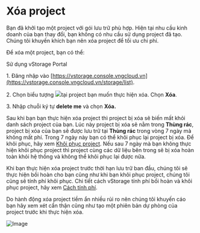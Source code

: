 # Xóa project

Bạn đã khởi tạo một project với gói lưu trữ phù hợp. Hiện tại nhu cầu kinh doanh của bạn thay đổi, bạn không có nhu cầu sử dụng project đã tạo. Chúng tôi khuyến khích bạn nên xóa project để tối ưu chi phí. 

Để xóa một project, bạn có thể: 

 Sử dụng vStorage Portal

1\. Đăng nhập vào [https://vstorage.console.vngcloud.vn](https://vstorage.console.vngcloud.vn/storage/list).

2\. Chọn biểu tượng ![](https://docs.vngcloud.vn/download/thumbnails/49648494/image2023-2-2\_16-17-31.png?version=1\&modificationDate=1675329452000\&api=v2)tại project bạn muốn thực hiện xóa. Chọn **Xóa**.

3\. Nhập chuỗi ký tự **delete me** và chọn **Xóa.**

Sau khi bạn bạn thực hiện xóa project thì project bị xóa sẽ biến mất khỏi danh sách project của bạn. Lúc này project bị xóa sẽ nằm trong **Thùng rác**, project bị xóa của bạn sẽ được lưu trữ tại **Thùng rác** trong vòng 7 ngày mà không mất phí. Trong 7 ngày này bạn có thể khôi phục lại project bị xóa. Để khôi phục, hãy xem [Khôi phục project](https://docs.vngcloud.vn/vng-cloud-document/vn/vstorage/object-storage/vstorage-hcm03/cac-tinh-nang-cua-vstorage/lam-viec-voi-project/khoi-phuc-project). Nếu sau 7 ngày mà bạn không thực hiện khôi phục project thì project cùng các dữ liệu bên trong sẽ bị xóa hoàn toàn khỏi hệ thống và không thể khôi phục lại được nữa.

Khi bạn thực hiện xóa project trước thời hạn lưu trữ ban đầu, chúng tôi sẽ thực hiện bồi hoàn cho bạn cũng như khi bạn khôi phục project, chúng tôi cũng sẽ tính phí khôi phục. Chi tiết cách vStorage tính phí bồi hoàn và khôi phục project, hãy xem [Cách tính phí](https://docs.vngcloud.vn/vng-cloud-document/vn/vstorage/object-storage/vstorage-hcm03/cach-tinh-phi). 

Do hành động xóa project tiềm ẩn nhiều rủi ro nên chúng tôi khuyến cáo bạn hãy xem xét cẩn thận cũng như tạo một phiên bản dự phòng của project trước khi thực hiện xóa. 

![Image](https://github.com/vngcloud/docs/blob/main/Vietnamese/.gitbook/assets/Xoa_project.gif?raw=true)
